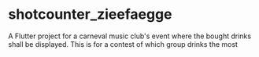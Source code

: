 # shotcounter_zieefaegge

A Flutter project for a carneval music club's event where the bought drinks shall be displayed. This is for a contest of which group drinks the most


